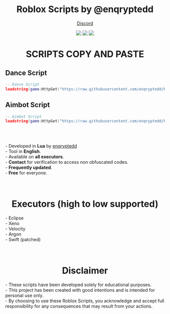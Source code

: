 <h1 align="center">Roblox Scripts by @enqryptedd</h1>

<p align="center">
   <a href="https://discord.com/users/1183768582505640010">Discord</a>
</p>

<p align="center">
  <img src="https://img.shields.io/github/stars/enqryptedd/Roblox-Scripts?style=flat&label=Stars&color=a80505">
  <img src="https://img.shields.io/github/repo-size/enqryptedd/Roblox-Scripts?label=Size&color=a80505">
  <img src="https://img.shields.io/github/languages/top/enqryptedd/Roblox-Scripts?color=a80505">
</p>

<h1 align="center">SCRIPTS COPY AND PASTE</h1>

<h2>Dance Script</h2>

```lua
-- Dance Script
loadstring(game:HttpGet("https://raw.githubusercontent.com/enqryptedd/Roblox-Scripts/refs/heads/main/DanceScript.lua"))()
```

<h2>Aimbot Script</h2>

```lua
-- Aimbot Script
loadstring(game:HttpGet("https://raw.githubusercontent.com/enqryptedd/Roblox-Scripts/refs/heads/main/Aimbot.lua"))()
```
<br><br>

<p>
  - Developed in <strong>Lua</strong> by <a href="https://enqryptedd.vercel.app">enqryptedd</a><br>
  - Tool in <strong>English</strong>.<br>
  - Available on <strong>all executors</strong>.<br>
  - <strong>Contact</strong> for verification to access non obfuscated codes.<br>
  - <strong>Frequently updated</strong>.<br>
  - <strong>Free</strong> for everyone.<br>
  <br><br>
</p>

<h1 align="center">Executors (high to low supported)</h1>

<p>
  - Eclipse<br>
  - Xeno<br>
  - Velocity<br>
  - Argon<br>
  - Swift (patched)<br>
<br><br>
</p>

<h1 align="center">Disclaimer</h1>

<p>
  - These scripts have been developed solely for educational purposes.<br>
  - This project has been created with good intentions and is intended for personal use only.<br>
  - By choosing to use these Roblox Scripts, you acknowledge and accept full responsibility for any consequences that may result from your actions.<br>
<br><br>
</p>
